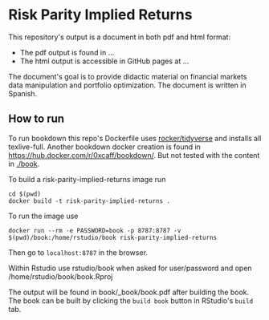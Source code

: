 # Risk Parity Implied Returns

This repository's output is a document in both pdf and html format:

* The pdf output is found in ...
* The html output is accessible in GitHub pages at ...

The document's goal is to provide didactic material on financial markets data manipulation and portfolio optimization. The document is written in Spanish.

## How to run

To run bookdown this repo's Dockerfile uses [rocker/tidyverse](https://hub.docker.com/r/rocker/) and installs all texlive-full. Another bookdown docker creation is found in https://hub.docker.com/r/0xcaff/bookdown/. But not tested with the content in [./book](./book).

To build a risk-parity-implied-returns image run

```
cd $(pwd)
docker build -t risk-parity-implied-returns .
```

To run the image use

```
docker run --rm -e PASSWORD=book -p 8787:8787 -v $(pwd)/book:/home/rstudio/book risk-parity-implied-returns
```

Then go to `localhost:8787` in the browser. 

Within Rstudio use rstudio/book when asked for user/password and open /home/rstudio/book/book.Rproj 

The output will be found in book/_book/book.pdf after building the book. The book can be built by clicking the `build book` button in RStudio's `build` tab.
